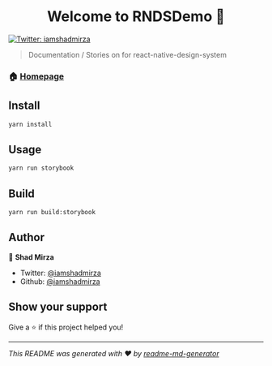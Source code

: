 <h1 align="center">Welcome to RNDSDemo 👋</h1>
<p>
  <a href="https://twitter.com/iamshadmirza">
    <img alt="Twitter: iamshadmirza" src="https://img.shields.io/twitter/follow/iamshadmirza.svg?style=social" target="_blank" />
  </a>
</p>

> Documentation / Stories on for react-native-design-system

### 🏠 [Homepage](npmjs.com/react-native-design-system)

## Install

```sh
yarn install
```

## Usage

```sh
yarn run storybook
```

## Build

```sh
yarn run build:storybook
```

## Author

👤 **Shad Mirza**

* Twitter: [@iamshadmirza](https://twitter.com/iamshadmirza)
* Github: [@iamshadmirza](https://github.com/iamshadmirza)

## Show your support

Give a ⭐️ if this project helped you!

***
_This README was generated with ❤️ by [readme-md-generator](https://github.com/kefranabg/readme-md-generator)_
